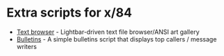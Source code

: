 # Extra scripts for x/84

- [Text browser](https://github.com/x84-extras/textbrowse) - Lightbar-driven text file browser/ANSI art gallery
- [Bulletins](https://github.com/x84-extras/bulletins) - A simple bulletins script that displays top callers / message writers

